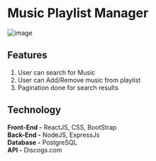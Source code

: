 # Music Playlist Manager

![image](https://user-images.githubusercontent.com/89362925/158035572-23feae3d-d96b-4a26-910b-c04073c007e0.png)

## Features
1. User can search for Music
2. User can Add/Remove music from playlist
3. Pagination done for search results

## Technology
**Front-End -** ReactJS, CSS, BootStrap <br>
**Back-End -** NodeJS, ExpressJs <br>
**Database -** PostgreSQL <br>
**API -** Discogs.com


